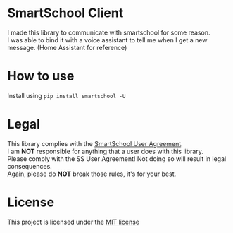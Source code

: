 # SmartSchool Client
I made this library to communicate with smartschool for some reason.  
I was able to bind it with a voice assistant to tell me when I get a new message. (Home Assistant for reference)

# How to use
Install using ``pip install smartschool -U``

# Legal
This library complies with the [SmartSchool User Agreement](https://www.smartschool.be/gebruikersovereenkomst/).  
I am **NOT** responsible for anything that a user does with this library.  
Please comply with the SS User Agreement! Not doing so will result in legal consequences.  
Again, please do **NOT** break those rules, it's for your best.


# License
This project is licensed under the [MIT license](https://github.com/tkbstudios/SmartSchoolPyClient/blob/master/LICENSE)
